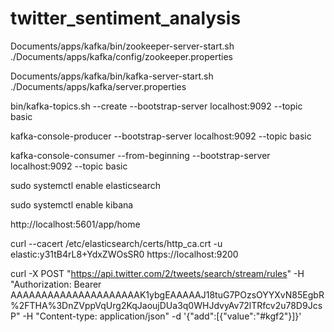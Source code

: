 # twitter_sentiment_analysis

Documents/apps/kafka/bin/zookeeper-server-start.sh ./Documents/apps/kafka/config/zookeeper.properties

Documents/apps/kafka/bin/kafka-server-start.sh ./Documents/apps/kafka/server.properties

bin/kafka-topics.sh --create --bootstrap-server localhost:9092 --topic basic

kafka-console-producer --bootstrap-server localhost:9092 --topic basic

kafka-console-consumer --from-beginning --bootstrap-server localhost:9092 --topic basic


sudo systemctl enable elasticsearch

sudo systemctl enable kibana

http://localhost:5601/app/home


curl --cacert /etc/elasticsearch/certs/http_ca.crt -u elastic:y31tB4rL8+YdxZWOsSR0 https://localhost:9200 

curl -X POST "https://api.twitter.com/2/tweets/search/stream/rules" -H "Authorization: Bearer AAAAAAAAAAAAAAAAAAAAAK1ybgEAAAAAJ18tuG7POzsOYYXvN85EgbR%2FTHA%3DnZVppVqUrg2KqJaoujDUa3q0WHJdvyAv72lTRfcv2u78D9JcsP" -H "Content-type: application/json" -d '{"add":[{"value":"#kgf2"}]}'

